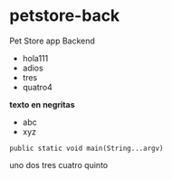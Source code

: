 # petstore-back
Pet Store app Backend

* hola111
* adios
* tres
* quatro4

**texto en negritas**
- abc
- xyz

`public static void main(String...argv)`

uno
dos
tres
cuatro
quinto
